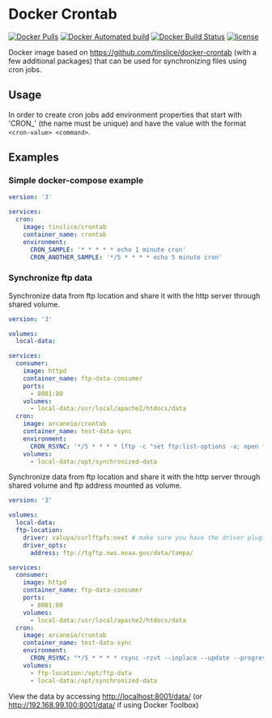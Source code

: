 # Docker Crontab

[![Docker Pulls](https://img.shields.io/docker/pulls/arcaneio/crontab.svg?style=flat)](https://hub.docker.com/r/arcaneio/crontab/)
[![Docker Automated build](https://img.shields.io/docker/automated/arcaneio/crontab.svg?style=flat)](https://hub.docker.com/r/arcaneio/crontab/)
[![Docker Build Status](https://img.shields.io/docker/build/arcaneio/crontab.svg?style=flat)](https://hub.docker.com/r/arcaneio/crontab/)
[![license](https://img.shields.io/github/license/arcane-io/docker-cron.svg)](https://github.com/arcane-io/docker-cron)

Docker image based on <https://github.com/tinslice/docker-crontab> (with a few additional packages) that can be used for synchronizing files using cron jobs. 

## Usage

In order to create cron jobs add environment properties that start with 'CRON_' (the name must be unique) and have the value with the format `<cron-value> <command>`.

## Examples

### Simple docker-compose example

```yaml
version: '3'

services:
  cron:
    image: tinslice/crontab
    container_name: crontab
    environment:
      CRON_SAMPLE: '* * * * * echo 1 minute cron'
      CRON_ANOTHER_SAMPLE: '*/5 * * * * echo 5 minute cron'
```

### Synchronize ftp data

Synchronize data from ftp location and share it with the http server through shared volume.

```yaml
version: '3'

volumes:
  local-data:

services:
  consumer:
    image: httpd
    container_name: ftp-data-consumer
    ports:
      - 8001:80
    volumes:
      - local-data:/usr/local/apache2/htdocs/data
  cron:
    image: arcaneio/crontab
    container_name: test-data-sync
    environment:
      CRON_RSYNC: '*/5 * * * * lftp -c "set ftp:list-options -a; open ftp://tgftp.nws.noaa.gov/data/tampa/; lcd /opt/synchronized-data; mirror --only-missing --only-newer --verbose --delete --allow-chown --allow-suid --no-umask --parallel=5"​'
    volumes:
      - local-data:/opt/synchronized-data
```

Synchronize data from ftp location and share it with the http server through shared volume and ftp address mounted as volume.

```yaml
version: '3'

volumes:
  local-data:
  ftp-location:
    driver: valuya/curlftpfs:next # make sure you have the driver plugin installed: docker plugin install valuya/curlftpfs:next DEBUG=1
    driver_opts:
      address: ftp://tgftp.nws.noaa.gov/data/tampa/

services:
  consumer: 
    image: httpd
    container_name: ftp-data-consumer
    ports:
      - 8001:80
    volumes:
      - local-data:/usr/local/apache2/htdocs/data
  cron:
    image: arcaneio/crontab
    container_name: test-data-sync
    environment:
      CRON_RSYNC: "*/5 * * * * rsync -rzvt --inplace --update --progress --stats /opt/ftp-data/ /opt/synchronized-data"
    volumes:
      - ftp-location:/opt/ftp-data
      - local-data:/opt/synchronized-data

```

View the data by accessing <http://localhost:8001/data/> (or <http://192.168.99.100:8001/data/> if using Docker Toolbox)